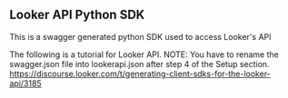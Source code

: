 ## Looker API Python SDK

This is a swagger generated python SDK used to access Looker's API

The following is a tutorial for Looker API.
NOTE: You have to rename the swagger.json file into lookerapi.json after step 4 of the Setup section.
https://discourse.looker.com/t/generating-client-sdks-for-the-looker-api/3185

